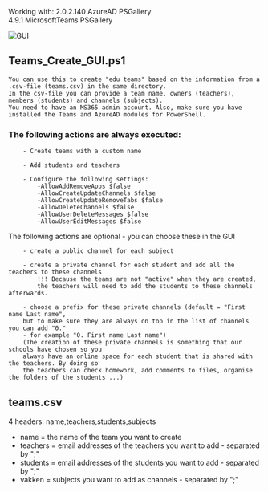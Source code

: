 Working with: 
2.0.2.140            AzureAD                             PSGallery            
4.9.1                MicrosoftTeams                      PSGallery            

![GUI](https://user-images.githubusercontent.com/113233490/208303660-ab4e8536-d2ed-4551-b997-c44eea87714e.PNG)


## Teams_Create_GUI.ps1
    You can use this to create "edu teams" based on the information from a .csv-file (teams.csv) in the same directory.
    In the csv-file you can provide a team name, owners (teachers), members (students) and channels (subjects).
    You need to have an MS365 admin account. Also, make sure you have installed the Teams and AzureAD modules for PowerShell.
    
   ### The following actions are always executed:
        - Create teams with a custom name
        
        - Add students and teachers
        
        - Configure the following settings:
            -AllowAddRemoveApps $false 
            -AllowCreateUpdateChannels $false 
            -AllowCreateUpdateRemoveTabs $false 
            -AllowDeleteChannels $false 
            -AllowUserDeleteMessages $false 
            -AllowUserEditMessages $false
   
   The following actions are optional - you can choose these in the GUI
        
        - create a public channel for each subject
        
        - create a private channel for each student and add all the teachers to these channels
            !!! Because the teams are not "active" when they are created, 
            the teachers will need to add the students to these channels afterwards.
            
        - choose a prefix for these private channels (default = "First name Last name", 
        but to make sure they are always on top in the list of channels you can add "0." 
        - for example "0. First name Last name")
        (The creation of these private channels is something that our schools have chosen so you
        always have an online space for each student that is shared with the teachers. By doing so
        the teachers can check homework, add comments to files, organise the folders of the students ...)

 
## teams.csv
  4 headers: name,teachers,students,subjects
  - name = the name of the team you want to create
  - teachers = email addresses of the teachers you want to add - separated by ";"
  - students = email addresses of the students you want to add - separated by ";"
  - vakken = subjects you want to add as channels - separated by ";"
    
